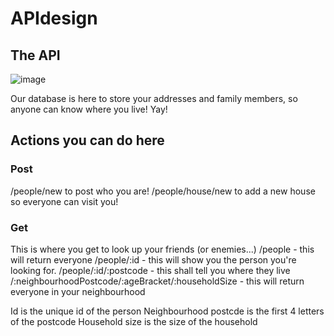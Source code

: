 # APIdesign

## The API
![image](https://user-images.githubusercontent.com/63236951/144217697-a2fdb44c-871a-4666-9f01-887fe23902d8.png)

Our database is here to store your addresses and family members, so anyone can know where you live! Yay!

## Actions you can do here
### Post
/people/new to post who you are!
/people/house/new to add a new house so everyone can visit you!

### Get
This is where you get to look up your friends (or enemies...)
/people - this will return everyone
/people/:id - this will show you the person you're looking for. 
/people/:id/:postcode - this shall tell you where they live
/:neighbourhoodPostcode/:ageBracket/:householdSize - this will return everyone in your neighbourhood

Id is the unique id of the person
Neighbourhood postcde is the first 4 letters of the postcode
Household size is the size of the household
